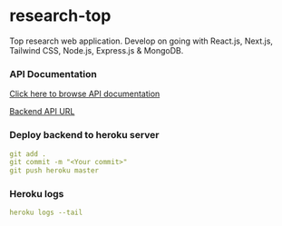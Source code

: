 # research-top

Top research web application. Develop on going with React.js, Next.js, Tailwind CSS, Node.js, Express.js &amp; MongoDB.

### API Documentation

[Click here to browse API documentation](https://documenter.getpostman.com/view/5909130/UVsEU8VS)

[Backend API URL](https://api-aurlab.herokuapp.com)

### Deploy backend to heroku server

```yaml
git add .
git commit -m "<Your commit>"
git push heroku master
```

### Heroku logs

```yaml
heroku logs --tail
```

